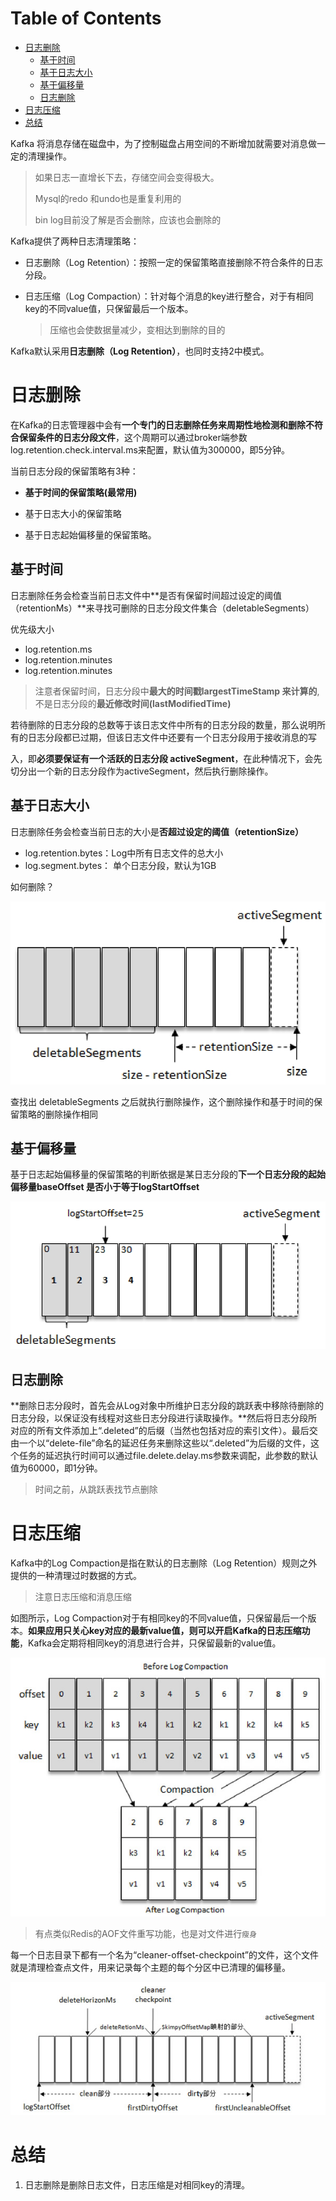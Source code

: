 # Table of Contents

* [日志删除](#日志删除)
  * [基于时间](#基于时间)
  * [基于日志大小](#基于日志大小)
  * [基于偏移量](#基于偏移量)
  * [日志删除](#日志删除-1)
* [日志压缩](#日志压缩)
* [总结](#总结)



Kafka 将消息存储在磁盘中，为了控制磁盘占用空间的不断增加就需要对消息做一定的清理操作。

> 如果日志一直增长下去，存储空间会变得极大。
>
> Mysql的redo 和undo也是重复利用的
>
> bin log目前没了解是否会删除，应该也会删除的



Kafka提供了两种日志清理策略：

+ 日志删除（Log Retention）：按照一定的保留策略直接删除不符合条件的日志分段。

+ 日志压缩（Log Compaction）：针对每个消息的key进行整合，对于有相同key的不同value值，只保留最后一个版本。

  > 压缩也会使数据量减少，变相达到删除的目的


Kafka默认采用**日志删除（Log Retention）**，也同时支持2中模式。



# 日志删除

在Kafka的日志管理器中会有**一个专门的日志删除任务来周期性地检测和删除不符合保留条件的日志分段文件**，这个周期可以通过broker端参数log.retention.check.interval.ms来配置，默认值为300000，即5分钟。

当前日志分段的保留策略有3种：

+ **基于时间的保留策略(最常用)**

+ 基于日志大小的保留策略

+ 基于日志起始偏移量的保留策略。

  

## 基于时间

日志删除任务会检查当前日志文件中**是否有保留时间超过设定的阈值（retentionMs）**来寻找可删除的日志分段文件集合（deletableSegments）

优先级大小

+ log.retention.ms
+ log.retention.minutes
+ log.retention.minutes

> 注意者保留时间，日志分段中**最大的时间戳largestTimeStamp 来计算的**,不是日志分段的**最近修改时间(lastModifiedTime)**




若待删除的日志分段的总数等于该日志文件中所有的日志分段的数量，那么说明所有的日志分段都已过期，但该日志文件中还要有一个日志分段用于接收消息的写

入，即**必须要保证有一个活跃的日志分段 activeSegment**，在此种情况下，会先切分出一个新的日志分段作为activeSegment，然后执行删除操作。



## 基于日志大小



日志删除任务会检查当前日志的大小是**否超过设定的阈值（retentionSize）**

+ log.retention.bytes：Log中所有日志文件的总大小
+ log.segment.bytes： 单个日志分段，默认为1GB


如何删除？

![](.images/epub_25462424_406.png)



查找出 deletableSegments 之后就执行删除操作，这个删除操作和基于时间的保留策略的删除操作相同



## 基于偏移量


基于日志起始偏移量的保留策略的判断依据是某日志分段的**下一个日志分段的起始偏移量baseOffset 是否小于等于logStartOffset**

![](.images/epub_25462424_407.png)




## 日志删除

**删除日志分段时，首先会从Log对象中所维护日志分段的跳跃表中移除待删除的日志分段，以保证没有线程对这些日志分段进行读取操作。**然后将日志分段所对应的所有文件添加上“.deleted”的后缀（当然也包括对应的索引文件）。最后交由一个以“delete-file”命名的延迟任务来删除这些以“.deleted”为后缀的文件，这个任务的延迟执行时间可以通过file.delete.delay.ms参数来调配，此参数的默认值为60000，即1分钟。

> 时间之前，从跳跃表找节点删除



# 日志压缩

Kafka中的Log Compaction是指在默认的日志删除（Log Retention）规则之外提供的一种清理过时数据的方式。

> 注意日志压缩和消息压缩

如图所示，Log Compaction对于有相同key的不同value值，只保留最后一个版本。**如果应用只关心key对应的最新value值，则可以开启Kafka的日志压缩功能**，Kafka会定期将相同key的消息进行合并，只保留最新的value值。

![](.images/epub_25462424_408.png)

> 有点类似Redis的AOF文件重写功能，也是对文件进行`瘦身`

每一个日志目录下都有一个名为“cleaner-offset-checkpoint”的文件，这个文件就是清理检查点文件，用来记录每个主题的每个分区中已清理的偏移量。



![](.images/epub_25462424_409.png)





# 总结

1. 日志删除是删除日志文件，日志压缩是对相同key的清理。
